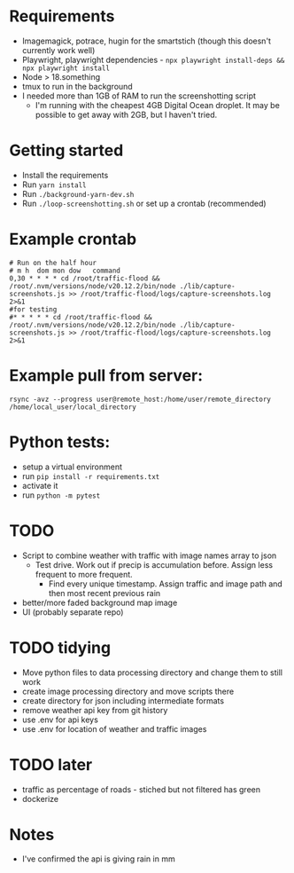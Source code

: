 # Requirements

-   Imagemagick, potrace, hugin for the smartstich (though this doesn't currently work well)
-   Playwright, playwright dependencies - `npx playwright install-deps && npx playwright install`
-   Node > 18.something
-   tmux to run in the background
-   I needed more than 1GB of RAM to run the screenshotting script
    -   I'm running with the cheapest 4GB Digital Ocean droplet. It may be possible to get away with 2GB, but I haven't tried.

# Getting started

-   Install the requirements
-   Run `yarn install`
-   Run `./background-yarn-dev.sh`
-   Run `./loop-screenshotting.sh` or set up a crontab (recommended)

# Example crontab

```
# Run on the half hour
# m h  dom mon dow   command
0,30 * * * * cd /root/traffic-flood && /root/.nvm/versions/node/v20.12.2/bin/node ./lib/capture-screenshots.js >> /root/traffic-flood/logs/capture-screenshots.log 2>&1
#for testing
#* * * * * cd /root/traffic-flood && /root/.nvm/versions/node/v20.12.2/bin/node ./lib/capture-screenshots.js >> /root/traffic-flood/logs/capture-screenshots.log 2>&1
```

# Example pull from server:

```
rsync -avz --progress user@remote_host:/home/user/remote_directory /home/local_user/local_directory

```

# Python tests:

-   setup a virtual environment
-   run `pip install -r requirements.txt`
-   activate it
-   run `python -m pytest`

# TODO

-   Script to combine weather with traffic with image names array to json
    -   Test drive. Work out if precip is accumulation before. Assign less frequent to more frequent.
        -   Find every unique timestamp. Assign traffic and image path and then most recent previous rain
-   better/more faded background map image
-   UI (probably separate repo)

# TODO tidying

-   Move python files to data processing directory and change them to still work
-   create image processing directory and move scripts there
-   create directory for json including intermediate formats
-   remove weather api key from git history
-   use .env for api keys
-   use .env for location of weather and traffic images

# TODO later

-   traffic as percentage of roads - stiched but not filtered has green
-   dockerize

# Notes

-   I've confirmed the api is giving rain in mm
